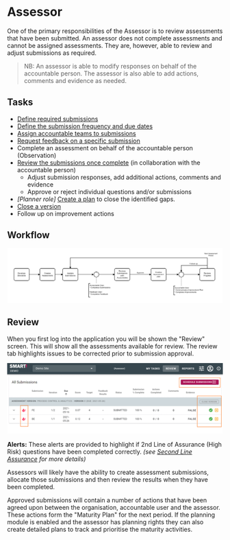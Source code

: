# Assessor 
One of the primary responsibilities of the Assessor is to review assessments that have been submitted. An assessor does not complete assessments and cannot be assigned assessments. They are, however, able to review and adjust submissions as required.

> NB: An assessor is able to modify responses on behalf of the accountable person. The assessor is also able to add actions, comments and evidence as needed.

## Tasks
- [Define required submissions](/jobs/define-submissions.html)
- [Define the submission frequency and due dates](/jobs/define-submissions.html#subfreq)
- [Assign accountable teams to submissions](/jobs/define-submissions.html#assignteams)
- [Request feedback on a specific submission](/jobs/define-submissions.html#assignteams)
- Complete an assessment on behalf of the accountable person (Observation)
- [Review the submissions once complete](/jobs/assessor-review.html) (in collaboration with the accountable person)
  - Adjust submission responses, add additional actions, comments and evidence
  - Approve or reject individual questions and/or submissions
- _[Planner role]_ [Create a plan](/jobs/plan.html) to close the identified gaps.
- [Close a version](/jobs/assessor-review.html#closeversion)
- Follow up on improvement actions

## Workflow
![Image](../assets/screenshots/persons/AssessorWorkflow.png)
 
## Review
When you first log into the application you will be shown the "Review" screen. This will show all the assessments available for review.
The review tab highlights issues to be corrected prior to submission approval.

![Image](../assets/screenshots/persons/assessorReviewOverview.png)

**Alerts:** These alerts are provided to highlight if 2nd Line of Assurance (High Risk) questions have been completed correctly. _(see [Second Line Assurance](/concepts/second-line-assurance.html) for more details)_

Assessors will likely have the ability to create assessment submissions, allocate those submissions and then review the results when they have been completed.

Approved submissions will contain a number of actions that have been agreed upon between the organisation, accountable user and the assessor. These actions form the "Maturity Plan" for the next period. If the planning module is enabled and the assessor has planning rights they can also create detailed plans to track and prioritise the maturity activities.